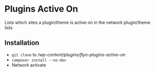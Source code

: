 # Plugins Active On

Lists which sites a plugin/theme is active on in the network plugin/theme lists

## Installation
* `git clone` to */wp-content/plugins/flyn-plugins-active-on*
* `composer install --no-dev`
* Network activate